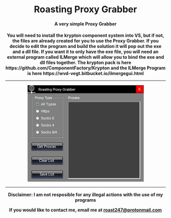 <h1 align="center">Roasting Proxy Grabber</h1>
<h4 align="center"> A very simple Proxy Grabber</h4>

<h4 align="center">
You will need to install the krypton component system into VS, but if not, the files are already created for you to use the Proxy Grabber. If you decide to edit the program and build the solution it will pop out the exe and a dll file. If you want it to only have the exe file, you will need an external program called ILMerge which will allow you to bind the exe and dll files together. The krypton pack is here https://github.com/ComponentFactory/Krypton and the ILMerge Program is here https://wvd-vegt.bitbucket.io/ilmergegui.html
  <hr>
<img src="https://raw.githubusercontent.com/roast247/Proxy-Grabber/main/ProxyGrabber.PNG">
<hr>
Disclaimer: I am not resposible for any illegal actions with the use of my programs
  
  If you would like to contact me, email me at roast247@protonmail.com
</h4>
